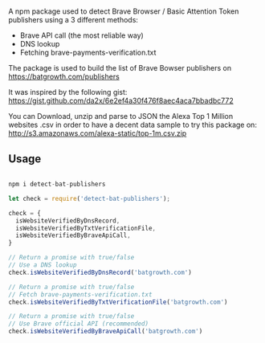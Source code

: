 # 
A npm package used to detect Brave Browser / Basic Attention Token publishers using a 3 different methods:
- Brave API call (the most reliable way)
- DNS lookup
- Fetching brave-payments-verification.txt

The package is used to build the list of Brave Bowser publishers on https://batgrowth.com/publishers

It was inspired by the following gist: https://gist.github.com/da2x/6e2ef4a30f476f8aec4aca7bbadbc772

You can Download, unzip and parse to JSON the Alexa Top 1 Million websites .csv in order to have a decent data sample to try this package on:
http://s3.amazonaws.com/alexa-static/top-1m.csv.zip

## Usage
```javascript

npm i detect-bat-publishers

let check = require('detect-bat-publishers');

check = {
  isWebsiteVerifiedByDnsRecord,
  isWebsiteVerifiedByTxtVerificationFile,
  isWebsiteVerifiedByBraveApiCall,
}

// Return a promise with true/false
// Use a DNS lookup
check.isWebsiteVerifiedByDnsRecord('batgrowth.com')

// Return a promise with true/false
// Fetch brave-payments-verification.txt
check.isWebsiteVerifiedByTxtVerificationFile('batgrowth.com')

// Return a promise with true/false
// Use Brave official API (recommended)
check.isWebsiteVerifiedByBraveApiCall('batgrowth.com')
```
